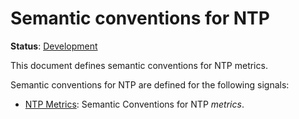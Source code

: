 <!--- Hugo front matter used to generate the website version of this page:
linkTitle: NTP
--->

# Semantic conventions for NTP

**Status**: [Development][DocumentStatus]

This document defines semantic conventions for NTP  metrics.

Semantic conventions for NTP are defined for the following signals:

* [NTP Metrics](ntp-metrics.md): Semantic Conventions for NTP *metrics*.

[DocumentStatus]: https://opentelemetry.io/docs/specs/otel/document-status
